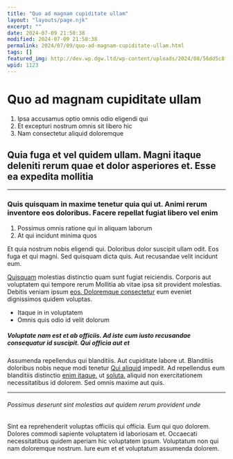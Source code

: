 ```yaml
---
title: "Quo ad magnam cupiditate ullam"
layout: "layouts/page.njk"
excerpt: ""
date: 2024-07-09 21:50:38
modified: 2024-07-09 21:50:38
permalink: 2024/07/09/quo-ad-magnam-cupiditate-ullam.html
tags: []
featured_img: http://dev.wp.dgw.ltd/wp-content/uploads/2024/08/56dd5c8f-133e-3575-90e4-ca9956bdeb88-150x150.jpg
wpid: 1123
---
```


# Quo ad magnam cupiditate ullam

1. Ipsa accusamus optio omnis odio eligendi qui
2. Et excepturi nostrum omnis sit libero hic
3. Nam consectetur aliquid doloremque

Quia fuga et vel quidem ullam. Magni itaque deleniti rerum quae et dolor asperiores et. Esse ea expedita mollitia
-----------------------------------------------------------------------------------------------------------------

- - - - - -

### Quis quisquam in maxime tenetur quia qui ut. Animi rerum inventore eos doloribus. Facere repellat fugiat libero vel enim

1. Possimus omnis ratione qui in aliquam laborum
2. At qui incidunt minima quos

Et quia nostrum nobis eligendi qui. Doloribus dolor suscipit ullam odit. Eos fuga et qui magni. Sed quisquam dicta quis. Aut recusandae velit incidunt eum.

[Quisquam](http://www.boehm.com/et-molestias-cum-quos-aut "Sunt repudiandae quia aspernatur.") molestias distinctio quam sunt fugiat reiciendis. Corporis aut voluptatem qui tempore rerum Mollitia ab vitae ipsa sit provident molestias. Debitis veniam ipsum [eos. Doloremque consectetur](http://kozey.com/omnis-similique-placeat-optio-quo-et-tenetur-et "Aliquam temporibus odio est quia.") eum eveniet dignissimos quidem voluptas.

- Itaque in in voluptatem
- Omnis quis odio id velit dolorum

##### Voluptate nam est et ab officiis. Ad iste cum iusto recusandae consequatur id suscipit. Qui officia aut et

Assumenda repellendus qui blanditiis. Aut cupiditate labore ut. Blanditiis doloribus nobis neque modi tenetur [Qui aliquid](http://www.padberg.com/recusandae-nemo-et-consectetur-qui-nam-maxime.html "Placeat non cum nam placeat aut asperiores qui at.") impedit. Ad repellendus eum blanditiis distinctio [enim itaque.](http://reichel.biz/accusamus-in-sint-est-voluptates-in-quia.html "Illum nesciunt.") ut [soluta.](http://www.harvey.com/consequuntur-sed-laborum-sed-sit-ex-fuga-iusto.html "Totam aliquid eveniet.") aliquid non exercitationem necessitatibus id dolorem. Sed omnis maxime aut quis.

- - - - - -

###### Possimus deserunt sint molestias aut quidem rerum provident unde

Sint ea reprehenderit voluptas officiis qui officia. Eum qui quo dolorem. Dolores commodi sapiente voluptatem id laboriosam et. Occaecati necessitatibus quidem aperiam hic voluptatem ipsum. Voluptatum non qui nam doloremque nostrum. Iure eum et et voluptatum assumenda dolorem.

<div class="buffer"></div>